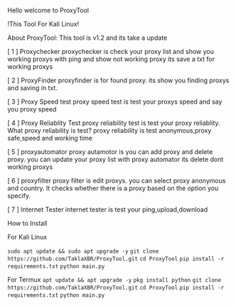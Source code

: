Hello welcome to ProxyTool

!This Tool For Kali Linux!

About ProxyTool:
This tool is v1.2 and its take a update

[ 1 ] Proxychecker
proxychecker is check your proxy list and show you working proxys with ping and show not working proxy its save a txt for working proxys

[ 2 ] ProxyFinder
proxyfinder is for found proxy. its show you finding proxys and saving in txt.

[ 3 ] Proxy Speed test
proxy speed test is test your proxys speed and say you proxy speed

[ 4 ] Proxy Reliablity Test
proxy reliability test is test your proxy reliablity. What proxy reliability is test?
proxy reliability is test anonymous,proxy safe,speed and working time

[ 5 ] proxyautomator
proxy autamotor is you can add proxy and delete proxy. you can update your proxy list with proxy automator its delete dont working proxys

[ 6 ] proxyfilter
proxy filter is edit proxys. you can select proxy anonymous and country. It checks whether there is a proxy based on the option you specify.

[ 7 ] Internet Tester
internet tester is test your ping,upload,download

How to Install

For Kali Linux

```sudo apt update && sudo apt upgrade -y```
```git clone https://github.com/TaklaXBR/ProxyTool.git```
```cd ProxyTool```
```pip install -r requirements.txt```
```python main.py```


For Termux
```apt update && apt upgrade -y```
```pkg install python```
```git clone https://github.com/TaklaXBR/ProxyTool.git```
```cd ProxyTool```
```pip install -r requirements.txt```
```python main.py```
